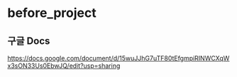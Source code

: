 # before_project

## 구글 Docs

https://docs.google.com/document/d/15wuJJhG7uTF80tEfgmpiRINWCXqWx3sON33Us0EbwJQ/edit?usp=sharing

